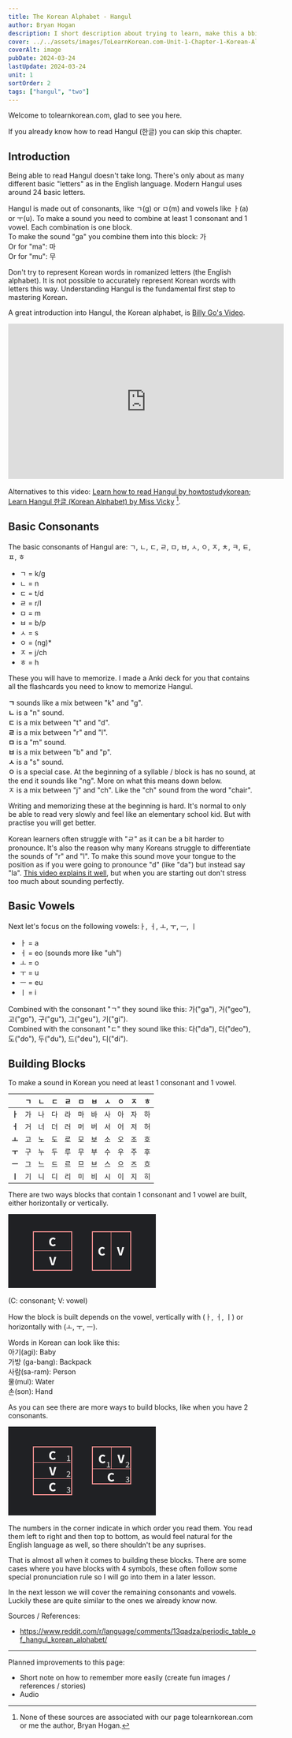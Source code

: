 ```yaml
---
title: The Korean Alphabet - Hangul
author: Bryan Hogan
description: I short description about trying to learn, make this a bbit longer
cover: ../../assets/images/ToLearnKorean.com-Unit-1-Chapter-1-Korean-Alphabet-Cover.png
coverAlt: image
pubDate: 2024-03-24
lastUpdate: 2024-03-24
unit: 1
sortOrder: 2
tags: ["hangul", "two"]
---
```


Welcome to tolearnkorean.com, glad to see you here.

If you already know how to read Hangul (한글) you can skip this chapter.

## Introduction

Being able to read Hangul doesn't take long. There's only about as many different basic "letters" as in the English language. Modern Hangul uses around 24 basic letters.

Hangul is made out of consonants, like ㄱ(g) or ㅁ(m) and vowels like ㅏ(a) or ㅜ(u). To make a sound you need to combine at least 1 consonant and 1 vowel. Each combination is one block.  
To make the sound "ga" you combine them into this block: 가  
Or for "ma": 마  
Or for "mu": 무  

Don't try to represent Korean words in romanized letters (the English alphabet). It is not possible to accurately represent Korean words with letters this way. Understanding Hangul is the fundamental first step to mastering Korean.

A great introduction into Hangul, the Korean alphabet, is [Billy Go's Video](#).  
<iframe width="560" height="315" src="https://www.youtube-nocookie.com/embed/s5aobqyEaMQ?si=v2z84oFmXKmteCgr" title="YouTube video player" frameborder="0" allow="accelerometer; clipboard-write; encrypted-media; gyroscope; picture-in-picture;" referrerpolicy="no-referrer" allowfullscreen loading="lazy" sandbox="allow-same-origin allow-forms allow-popups allow-scripts allow-top-navigation-by-user-activation"></iframe>


Alternatives to this video: [Learn how to read Hangul by howtostudykorean](https://www.howtostudykorean.com/unit0/); [Learn Hangul 한글 (Korean Alphabet) by Miss Vicky](https://youtu.be/85qJXvyFrIc) [^1].

## Basic Consonants
The basic consonants of Hangul are: ㄱ, ㄴ, ㄷ, ㄹ, ㅁ, ㅂ, ㅅ, ㅇ, ㅈ, ㅊ, ㅋ, ㅌ, ㅍ, ㅎ

- ㄱ = k/g
- ㄴ = n
- ㄷ = t/d
- ㄹ = r/l
- ㅁ = m
- ㅂ = b/p
- ㅅ = s
- ㅇ = (ng)*
- ㅈ = j/ch
- ㅎ = h

These you will have to memorize. I made a Anki deck for you that contains all the flashcards you need to know to memorize Hangul.

**ㄱ** sounds like a mix between "k" and "g".  
**ㄴ** is a "n" sound.  
**ㄷ** is a mix between "t" and "d".  
**ㄹ** is a mix between "r" and "l".  
**ㅁ** is a "m" sound.  
**ㅂ** is a mix between "b" and "p".  
**ㅅ** is a "s" sound.  
**ㅇ** is a special case. At the beginning of a syllable / block is has no sound, at the end it sounds like "ng". More on what this means down below.  
ㅈ is a mix between "j" and "ch". Like the "ch" sound from the word "chair".

Writing and memorizing these at the beginning is hard. It's normal to only be able to read very slowly and feel like an elementary school kid. But with practise you will get better.

Korean learners often struggle with "ㄹ" as it can be a bit harder to pronounce. It's also the reason why many Koreans struggle to differentiate the sounds of "r" and "l". To make this sound move your tongue to the position as if you were going to pronounce "d" (like "da") but instead say "la". [This video explains it well](https://youtu.be/2-4ShB33Eu4), but when you are starting out don't stress too much about sounding perfectly.

## Basic Vowels
Next let's focus on the following vowels:ㅏ, ㅓ, ㅗ, ㅜ, ㅡ, ㅣ
- ㅏ = a
- ㅓ = eo (sounds more like "uh")
- ㅗ = o
- ㅜ = u
- ㅡ = eu
- ㅣ = i

Combined with the consonant "ㄱ" they sound like this: 가("ga"), 거("geo"), 고("go"), 구("gu"), 그("geu"), 기("gi").  
Combined with the consonant "ㄷ" they sound like this: 다("da"), 더("deo"), 도("do"), 두("du"), 드("deu"), 디("di").

## Building Blocks
To make a sound in Korean you need at least 1 consonant and 1 vowel.

|     | **ㄱ**   | **ㄴ**   | **ㄷ**   | **ㄹ**   | **ㅁ**   | **ㅂ**   | **ㅅ**   | **ㅇ**   | **ㅈ**   | **ㅎ**   |
| --- | --- | --- | --- | --- | --- | --- | --- | --- | --- | --- |
| **ㅏ**   | 가   | 나   | 다   | 라   | 마   | 바   | 사   | 아   | 자   | 하   |
| **ㅓ**   | 거   | 너   | 더   | 러   | 머   | 버   | 서   | 어   | 저   | 허   |
| **ㅗ**   | 고   | 노   | 도   | 로   | 모   | 보   | 소   | 오   | 조   | 호   |
| **ㅜ**   | 구   | 누   | 두   | 루   | 무   | 부   | 수   | 우   | 주   | 후   |
| **ㅡ**   | 그   | 느   | 드   | 르   | 므   | 브   | 스   | 으   | 즈   | 흐   |
| **ㅣ**   | 기   | 니   | 디   | 리   | 미   | 비   | 시   | 이   | 지   | 히   |

There are two ways blocks that contain 1 consonant and 1 vowel are built, either horizontally or vertically.

![How to build syllable blocks simple](../../assets/images/BlockBuilding-ToLearnKorean.com.png)

(C: consonant; V: vowel)

How the block is built depends on the vowel, vertically with (ㅏ, ㅓ, ㅣ) or horizontally with (ㅗ, ㅜ, ㅡ).

Words in Korean can look like this:  
아기(agi): Baby  
가방 (ga-bang): Backpack  
사람(sa-ram): Person  
물(mul): Water  
손(son): Hand

As you can see there are more ways to build blocks, like when you have 2 consonants.

![How to build syllable blocks with 2 vowels](../../assets/images/BlockBuilding2-ToLearnKorean.com.png)

The numbers in the corner indicate in which order you read them. You read them left to right and then top to bottom, as would feel natural for the English language as well, so there shouldn't be any suprises.

That is almost all when it comes to building these blocks. There are some cases where you have blocks with 4 symbols, these often follow some special pronunciation rule so I will go into them in a later lesson.

In the next lesson we will cover the remaining consonants and vowels. Luckily these are quite similar to the ones we already know now.

Sources / References:
- https://www.reddit.com/r/language/comments/13qadza/periodic_table_of_hangul_korean_alphabet/

---
Planned improvements to this page:
- Short note on how to remember more easily (create fun images / references / stories)
- Audio


[^1]: None of these sources are associated with our page tolearnkorean.com or me the author, Bryan Hogan.